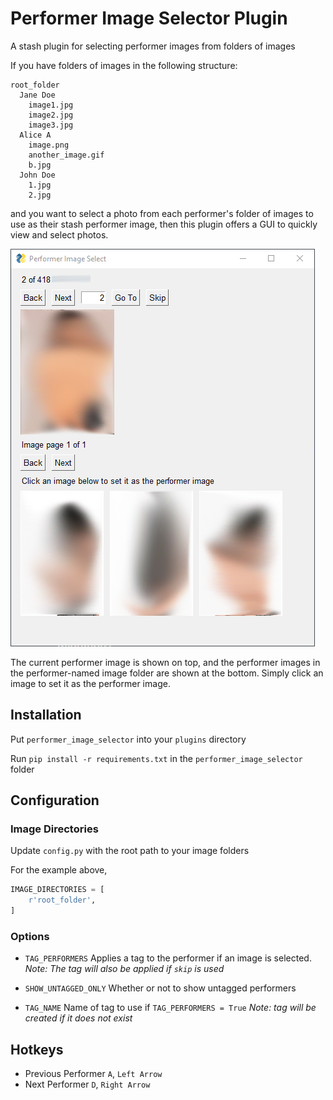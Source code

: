 # Performer Image Selector Plugin

A stash plugin for selecting performer images from folders of images

If you have folders of images in the following structure:

```
root_folder
  Jane Doe
    image1.jpg
    image2.jpg
    image3.jpg
  Alice A
    image.png
    another_image.gif
    b.jpg
  John Doe
    1.jpg
    2.jpg
```

and you want to select a photo from each performer's folder of images to use as their stash performer image, then this plugin offers a GUI to quickly view and select photos.

![preview](docs/preview.png)

The current performer image is shown on top, and the performer images in the performer-named image folder are shown at the bottom. Simply click an image to set it as the performer image.

## Installation

Put `performer_image_selector` into your `plugins` directory

Run `pip install -r requirements.txt` in the `performer_image_selector` folder

## Configuration

### Image Directories

Update `config.py` with the root path to your image folders

For the example above, 

```python
IMAGE_DIRECTORIES = [
    r'root_folder',
]
```

### Options

* `TAG_PERFORMERS`
  Applies a tag to the performer if an image is selected. *Note: The tag will also be applied if `skip` is used*

* `SHOW_UNTAGGED_ONLY`
  Whether or not to show untagged performers

* `TAG_NAME`
  Name of tag to use if `TAG_PERFORMERS = True` *Note: tag will be created if it does not exist*

## Hotkeys

* Previous Performer `A`, `Left Arrow`
* Next Performer `D`, `Right Arrow`
